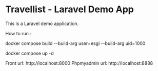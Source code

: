 # Travellist - Laravel Demo App

This is a Laravel demo application.

How to run :

docker compose build --build-arg user=esgi --build-arg uid=1000

docker compose up -d

Front url: http://localhost:8000
Phpmyadmin url: http://localhost:8888